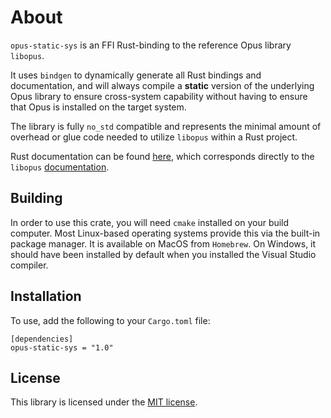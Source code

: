 # About

`opus-static-sys` is an FFI Rust-binding to the reference Opus library `libopus`.

It uses `bindgen` to dynamically generate all Rust bindings and documentation, and will
always compile a **static** version of the underlying Opus library to ensure cross-system
capability without having to ensure that Opus is installed on the target system.

The library is fully `no_std` compatible and represents the minimal amount of overhead
or glue code needed to utilize `libopus` within a Rust project.

Rust documentation can be found [here](https://docs.rs/opus-static-sys/latest), which
corresponds directly to the `libopus` [documentation](https://opus-codec.org/docs/opus_api-1.5/).

## Building

In order to use this crate, you will need `cmake` installed on your build computer. Most
Linux-based operating systems provide this via the built-in package manager. It is available
on MacOS from `Homebrew`. On Windows, it should have been installed by default when you
installed the Visual Studio compiler.

## Installation

To use, add the following to your `Cargo.toml` file:

```
[dependencies]
opus-static-sys = "1.0"
```

## License

This library is licensed under the [MIT license](http://opensource.org/licenses/MIT).

